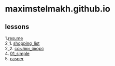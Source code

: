 # maximstelmakh.github.io
## lessons
1.[resume](https://maximstelmakh.github.io/homework1/resume_ru.html)  
2_1. [shopping_list](https://maximstelmakh.github.io/homework2_1/shopping_list.html)  
2_2. [ссылки_якоря](https://maximstelmakh.github.io/homework2_2/document.html)  
4. [01_simple](https://maximstelmakh.github.io/homework4/01_simple)  
5. [casper](https://maximstelmakh.github.io/homework5/)  
